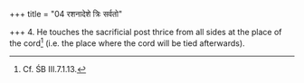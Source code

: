 +++
title = "04 रशनादेशे त्रिः सर्वतो"

+++
4. He touches the sacrificial post thrice from all sides at the place of the cord[^1] (i.e. the place where the cord will be tied afterwards).  

[^1]: Cf. ŚB III.7.1.13.
